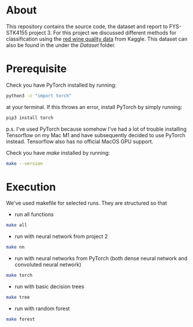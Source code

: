 # About
This repository contains the source code, the dataset and report to FYS-STK4155 project 3.
For this project we discussed different methods for classification using the [red wine quality data](https://www.kaggle.com/datasets/uciml/red-wine-quality-cortez-et-al-2009?resource=download) from Kaggle. This dataset can also be found in the under the *Dataset* folder.

# Prerequisite
Check you have PyTorch installed by running:
```sh
python3 -c "import torch"
```
at your terminal.
If this throws an error, install PyTorch by simply running:
```sh
pip3 install torch
```
p.s. I've used PyTorch because somehow I've had a lot of trouble installing Tensorflow on my Mac M1 and have subsequently decided to use PyTorch instead. Tensorflow also has no official MacOS GPU support.

Check you have *make* installed by running:
```sh
make --version
```

# Execution
We've used makefile for selected runs. They are structured so that
- run all functions
```sh
make all
```

- run with neural network from project 2
```sh
make nn
```
- run with neural networks from PyTorch (both dense neural network and convoluted neural network)
```sh
make torch
```

- run with basic decision trees
```sh
make tree
```

- run with random forest
```sh
make forest
```

